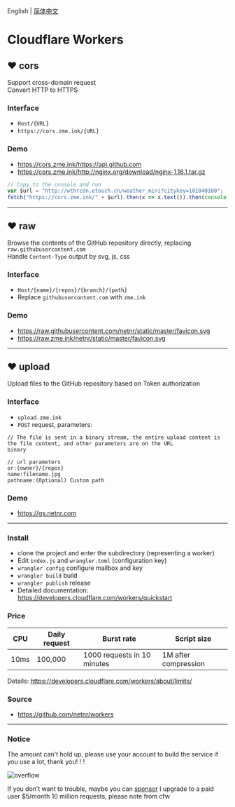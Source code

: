 ﻿English | [简体中文](README_zh-CN.md)

# Cloudflare Workers

## ❤ cors
Support cross-domain request  
Convert HTTP to HTTPS

### Interface
- `Host/{URL}`
- `https://cors.zme.ink/{URL}`

### Demo
- <https://cors.zme.ink/https://api.github.com>
- <https://cors.zme.ink/http://nginx.org/download/nginx-1.16.1.tar.gz>

```js
// Copy to the console and run
var $url = "http://wthrcdn.etouch.cn/weather_mini?citykey=101040100";
fetch("https://cors.zme.ink/" + $url).then(x => x.text()).then(console.log)
```

---

## ❤ raw
Browse the contents of the GitHub repository directly, replacing `raw.githubusercontent.com`  
Handle `Content-Type` output by svg, js, css

### Interface
- `Host/{name}/{repos}/{branch}/{path}`
- Replace `githubusercontent.com` with `zme.ink`

### Demo
- <https://raw.githubusercontent.com/netnr/static/master/favicon.svg>
- <https://raw.zme.ink/netnr/static/master/favicon.svg>

---

## ❤ upload
Upload files to the GitHub repository based on Token authorization

### Interface
- `upload.zme.ink`
- `POST` request, parameters:

```
// The file is sent in a binary stream, the entire upload content is the file content, and other parameters are on the URL
binary

// url parameters
or:{owner}/{repos}
name:filename.jpg
pathname:(Optional) Custom path
```

### Demo
- https://gs.netnr.com

---

### Install
- clone the project and enter the subdirectory (representing a worker)
- Edit `index.js` and `wrangler.toml` (configuration key)
- `wrangler config` configure mailbox and key
- `wrangler build` build
- `wrangler publish` release
- Detailed documentation: <https://developers.cloudflare.com/workers/quickstart>

### Price
  CPU  | Daily request | Burst rate | Script size
  ---- | ---- | ---- | ----
  10ms | 100,000 | 1000 requests in 10 minutes | 1M after compression

Details: https://developers.cloudflare.com/workers/about/limits/

### Source
- <https://github.com/netnr/workers>

---

### Notice
The amount can't hold up, please use your account to build the service if you use a lot, thank you! ! !

![overflow](https://s1.zme.ink/2019/11/03/0752457693.png)

If you don’t want to trouble, maybe you can [sponsor](https://zme.ink) I upgrade to a paid user $5/month 10 million requests, please note from cfw